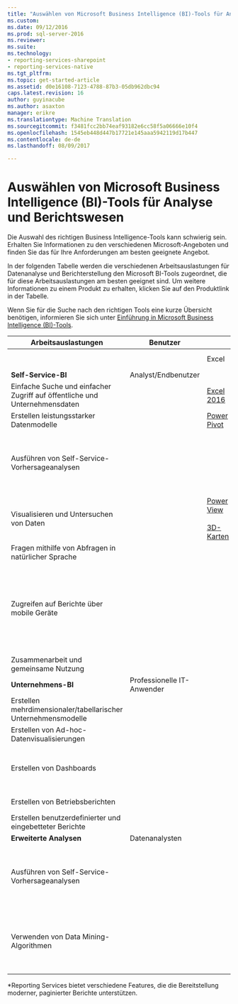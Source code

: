 ```yaml
---
title: "Auswählen von Microsoft Business Intelligence (BI)-Tools für Analyse und Berichterstattung | Microsoft Docs"
ms.custom: 
ms.date: 09/12/2016
ms.prod: sql-server-2016
ms.reviewer: 
ms.suite: 
ms.technology:
- reporting-services-sharepoint
- reporting-services-native
ms.tgt_pltfrm: 
ms.topic: get-started-article
ms.assetid: d0e16108-7123-4788-87b3-05db962dbc94
caps.latest.revision: 16
author: guyinacube
ms.author: asaxton
manager: erikre
ms.translationtype: Machine Translation
ms.sourcegitcommit: f3481fcc2bb74eaf93182e6cc58f5a06666e10f4
ms.openlocfilehash: 1545eb448d447b17721e145aaa5942119d17b447
ms.contentlocale: de-de
ms.lasthandoff: 08/09/2017

---
```

# <a name="choosing-microsoft-business-intelligence-bi-tools-for-analysis-and-reporting"></a>Auswählen von Microsoft Business Intelligence (BI)-Tools für Analyse und Berichtswesen
Die Auswahl des richtigen Business Intelligence-Tools kann schwierig sein. Erhalten Sie Informationen zu den verschiedenen Microsoft-Angeboten und finden Sie das für Ihre Anforderungen am besten geeignete Angebot.

In der folgenden Tabelle werden die verschiedenen Arbeitsauslastungen für Datenanalyse und Berichterstellung den Microsoft BI-Tools zugeordnet, die für diese Arbeitsauslastungen am besten geeignet sind. Um weitere Informationen zu einem Produkt zu erhalten, klicken Sie auf den Produktlink in der Tabelle.  
  
 Wenn Sie für die Suche nach den richtigen Tools eine kurze Übersicht benötigen, informieren Sie sich unter [Einführung in Microsoft Business Intelligence (BI)-Tools](http://msdn.microsoft.com/library/dn655131.aspx).  
  
|Arbeitsauslastungen|Benutzer|||BI-Tools|||  
|---------------|----------|-|-|--------------|-|-|  
|||Excel|**SharePoint**|**SharePoint Online**|**Power BI**|**SQL Server**|  
|**Self-Service-BI**|Analyst/Endbenutzer||||||  
|Einfache Suche und einfacher Zugriff auf öffentliche und Unternehmensdaten||[Excel 2016](https://support.office.com/article/What-s-new-in-Excel-2016-for-Windows-5fdb9208-ff33-45b6-9e08-1f5cdb3a6c73?ui=en-US&rs=en-US&ad=US)|||[Azure Data Catalog](https://azure.microsoft.com/services/data-catalog/)||  
|Erstellen leistungsstarker Datenmodelle||[Power Pivot](https://support.office.com/article/Power-Pivot-Overview-and-Learning-f9001958-7901-4caa-ad80-028a6d2432ed?ui=en-US&rs=en-US&ad=US)|||[Power BI Desktop](https://powerbi.microsoft.com/documentation/powerbi-desktop-get-the-desktop/)||  
|Ausführen von Self-Service-Vorhersageanalysen||||||[Data Mining-Add-Ins für Excel](http://msdn.microsoft.com/library/dn282385.aspx) (Excel 2016 wird unterstützt)|  
|Visualisieren und Untersuchen von Daten||[Power View](https://support.office.com/article/Power-View-Explore-visualize-and-present-your-data-98268d31-97e2-42aa-a52b-a68cf460472e)<br /><br /> [3D-Karten](https://support.office.com/article/Visualize-your-data-in-3D-Maps-ce6b1d5c-4602-4dae-b487-91ec0268e75d)|||[Power BI Desktop](https://powerbi.microsoft.com/documentation/powerbi-desktop-get-the-desktop/)||  
|Fragen mithilfe von Abfragen in natürlicher Sprache|||||[Q & A](https://powerbi.microsoft.com/documentation/powerbi-service-q-and-a/)||  
|Zugreifen auf Berichte über mobile Geräte||||[HTML 5 (unterstützt die Anzeige von Dateien unter 10 MB)](http://go.microsoft.com/fwlink/?LinkId=391853)|[HTML 5 (unterstützt die Anzeige von unter 1 GB)](http://go.microsoft.com/fwlink/?LinkId=799619)<br /><br /> [Power BI-Apps für mobile Geräte](https://powerbi.microsoft.com/documentation/powerbi-power-bi-apps-for-mobile-devices/)|[Reporting Services](https://msdn.microsoft.com/library/ms159106.aspx)<br/>(mithilfe der Power BI-Apps für mobile Geräte)|  
|Zusammenarbeit und gemeinsame Nutzung|||[SharePoint-Websites](http://go.microsoft.com/fwlink/?LinkId=391849)|[SharePoint-Teamwebsites](http://go.microsoft.com/fwlink/?LinkId=391850)|||  
|**Unternehmens-BI**|Professionelle IT-Anwender||||||  
|Erstellen mehrdimensionaler/tabellarischer Unternehmensmodelle||||||[Analysis Services](https://msdn.microsoft.com/library/bb522607.aspx)|  
|Erstellen von Ad-hoc-Datenvisualisierungen|||[Power View für SharePoint](http://go.microsoft.com/fwlink/?LinkId=391858)||||  
|Erstellen von Dashboards|||[SharePoint-Dashboards](http://go.microsoft.com/fwlink/?LinkId=391859)<br /><br /> [PerformancePoint-Dienste](http://technet.microsoft.com/library/ee424392.aspx)||[Dashboards in Power BI](https://powerbi.microsoft.com/documentation/powerbi-service-dashboards/)||  
|Erstellen von Betriebsberichten||||||*[Reporting Services](https://msdn.microsoft.com/library/ms159106.aspx)|  
|Erstellen benutzerdefinierter und eingebetteter Berichte|||||[Power BI Embedded](https://azure.microsoft.com/services/power-bi-embedded/)|*[Reporting Services](https://msdn.microsoft.com/library/ms159106.aspx)|  
|**Erweiterte Analysen**|Datenanalysten||||||  
|Ausführen von Self-Service-Vorhersageanalysen||||||[Data Mining-Add-Ins für Excel](http://msdn.microsoft.com/library/dn282385.aspx) (Excel 2016 wird unterstützt)|  
|Verwenden von Data Mining-Algorithmen||||||[Data Mining in Analysis Services](https://msdn.microsoft.com/library/bb510516.aspx)<br/><br/>[SQL Server R Services](https://msdn.microsoft.com/library/mt604845.aspx)|  
  
 *Reporting Services bietet verschiedene Features, die die Bereitstellung moderner, paginierter Berichte unterstützen.  
  
  

